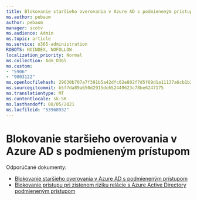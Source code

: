 ```yaml
---
title: Blokovanie staršieho overovania v Azure AD s podmieneným prístupom
ms.author: pebaum
author: pebaum
manager: scotv
ms.audience: Admin
ms.topic: article
ms.service: o365-administration
ROBOTS: NOINDEX, NOFOLLOW
localization_priority: Normal
ms.collection: Adm_O365
ms.custom:
- "5906"
- "9003122"
ms.openlocfilehash: 29630b707a7f391b5a42dfc02e802f7d5f69d1a11137a6cb1b3413aa7e35ec3c
ms.sourcegitcommit: b5f7da89a650d2915dc652449623c78be6247175
ms.translationtype: MT
ms.contentlocale: sk-SK
ms.lasthandoff: 08/05/2021
ms.locfileid: "53968932"
---
```

# <a name="block-legacy-authentication-to-azure-ad-with-conditional-access"></a>Blokovanie staršieho overovania v Azure AD s podmieneným prístupom

Odporúčané dokumenty:

- [Blokovanie staršieho overovania v Azure AD s podmieneným prístupom](https://docs.microsoft.com/azure/active-directory/conditional-access/block-legacy-authentication#next-steps)
- [Blokovanie prístupu pri zistenom riziku relácie s Azure Active Directory podmieneným prístupom](https://docs.microsoft.com/azure/active-directory/conditional-access/app-sign-in-risk)